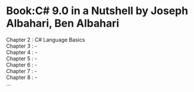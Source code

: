 # Book:C# 9.0 in a Nutshell by Joseph Albahari, Ben Albahari

Chapter 2 : C# Language Basics <br />
Chapter 3 : - <br />
Chapter 4 : - <br />
Chapter 5 : - <br />
Chapter 6 : - <br />
Chapter 7 : - <br />
Chapter 8 : - <br />
... <br />

